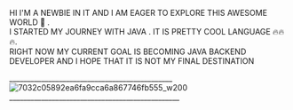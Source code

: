    HI I'M A NEWBIE IN IT AND I AM EAGER TO EXPLORE THIS AWESOME WORLD 🔬 .  
   I STARTED MY JOURNEY WITH JAVA . IT IS  PRETTY COOL LANGUAGE 🔥🔥🔥.                                                                                                                                                
   RIGHT NOW MY CURRENT GOAL IS BECOMING JAVA BACKEND  DEVELOPER AND I HOPE THAT IT IS NOT MY FINAL DESTINATION

______________________________________________ ![7032c05892ea6fa9cca6a867746fb555_w200](https://github.com/user-attachments/assets/c23950f3-ffcc-4be6-9f57-45d7d362d515)________________________________________________


